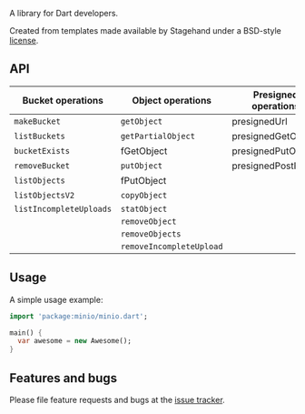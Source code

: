 A library for Dart developers.

Created from templates made available by Stagehand under a BSD-style
[license](https://github.com/dart-lang/stagehand/blob/master/LICENSE).

## API

| Bucket operations     	| Object operations      	| Presigned operations 	| Bucket Policy & Notification operations 	|
|-----------------------	|------------------------	|----------------------	|-----------------------------------------	|
| `makeBucket`           	| `getObject`            	| presignedUrl         	| getBucketNotification                   	|
| `listBuckets`          	| `getPartialObject`     	| presignedGetObject   	| setBucketNotification                   	|
| `bucketExists`         	| fGetObject             	| presignedPutObject   	| removeAllBucketNotification             	|
| `removeBucket`         	| `putObject`            	| presignedPostPolicy  	| getBucketPolicy                         	|
| `listObjects`          	| fPutObject             	|                      	| setBucketPolicy                         	|
| `listObjectsV2`        	| `copyObject`           	|                      	| listenBucketNotification                	|
| `listIncompleteUploads`	| `statObject`           	|                      	|                                         	|
|                       	| `removeObject`         	|                      	|                                         	|
|                       	| `removeObjects`        	|                      	|                                         	|
|                       	| `removeIncompleteUpload`|                      	|                                         	|


## Usage

A simple usage example:

```dart
import 'package:minio/minio.dart';

main() {
  var awesome = new Awesome();
}
```

## Features and bugs

Please file feature requests and bugs at the [issue tracker][tracker].

[tracker]: http://example.com/issues/replaceme

[link text itself]: http://www.reddit.com